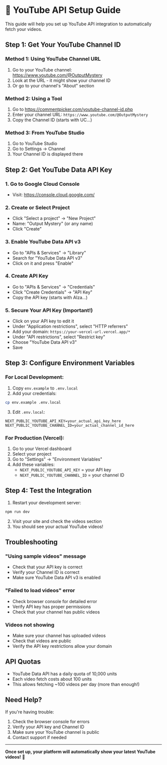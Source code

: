 # 🎥 YouTube API Setup Guide

This guide will help you set up YouTube API integration to automatically fetch your videos.

## Step 1: Get Your YouTube Channel ID

### Method 1: Using YouTube Channel URL
1. Go to your YouTube channel: https://www.youtube.com/@OutputMystery
2. Look at the URL - it might show your channel ID
3. Or go to your channel's "About" section

### Method 2: Using a Tool
1. Go to https://commentpicker.com/youtube-channel-id.php
2. Enter your channel URL: `https://www.youtube.com/@OutputMystery`
3. Copy the Channel ID (starts with UC...)

### Method 3: From YouTube Studio
1. Go to YouTube Studio
2. Go to Settings → Channel
3. Your Channel ID is displayed there

## Step 2: Get YouTube Data API Key

### 1. Go to Google Cloud Console
- Visit: https://console.cloud.google.com/

### 2. Create or Select Project
- Click "Select a project" → "New Project"
- Name: "Output Mystery" (or any name)
- Click "Create"

### 3. Enable YouTube Data API v3
- Go to "APIs & Services" → "Library"
- Search for "YouTube Data API v3"
- Click on it and press "Enable"

### 4. Create API Key
- Go to "APIs & Services" → "Credentials"
- Click "Create Credentials" → "API Key"
- Copy the API key (starts with AIza...)

### 5. Secure Your API Key (Important!)
- Click on your API key to edit it
- Under "Application restrictions", select "HTTP referrers"
- Add your domain: `https://your-vercel-url.vercel.app/*`
- Under "API restrictions", select "Restrict key"
- Choose "YouTube Data API v3"
- Save

## Step 3: Configure Environment Variables

### For Local Development:
1. Copy `env.example` to `.env.local`
2. Add your credentials:
```bash
cp env.example .env.local
```

3. Edit `.env.local`:
```
NEXT_PUBLIC_YOUTUBE_API_KEY=your_actual_api_key_here
NEXT_PUBLIC_YOUTUBE_CHANNEL_ID=your_actual_channel_id_here
```

### For Production (Vercel):
1. Go to your Vercel dashboard
2. Select your project
3. Go to "Settings" → "Environment Variables"
4. Add these variables:
   - `NEXT_PUBLIC_YOUTUBE_API_KEY` = your API key
   - `NEXT_PUBLIC_YOUTUBE_CHANNEL_ID` = your channel ID

## Step 4: Test the Integration

1. Restart your development server:
```bash
npm run dev
```

2. Visit your site and check the videos section
3. You should see your actual YouTube videos!

## Troubleshooting

### "Using sample videos" message
- Check that your API key is correct
- Verify your Channel ID is correct
- Make sure YouTube Data API v3 is enabled

### "Failed to load videos" error
- Check browser console for detailed error
- Verify API key has proper permissions
- Check that your channel has public videos

### Videos not showing
- Make sure your channel has uploaded videos
- Check that videos are public
- Verify the API key restrictions allow your domain

## API Quotas

- YouTube Data API has a daily quota of 10,000 units
- Each video fetch costs about 100 units
- This allows fetching ~100 videos per day (more than enough!)

## Need Help?

If you're having trouble:
1. Check the browser console for errors
2. Verify your API key and Channel ID
3. Make sure your YouTube channel is public
4. Contact support if needed

---

**Once set up, your platform will automatically show your latest YouTube videos!** 🎉
